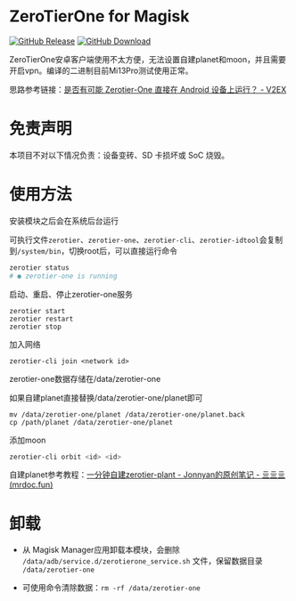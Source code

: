 # ZeroTierOne for Magisk

[![GitHub Release](https://img.shields.io/github/v/release/linuxscreen/ZeroTierOneForMagisk)](https://github.com/linuxscreen/ZeroTierOneForMagisk/releases)
[![GitHub Download](https://img.shields.io/github/downloads/linuxscreen/ZeroTierOneForMagisk/total)](https://github.com/linuxscreen/ZeroTierOneForMagisk/releases)

ZeroTierOne安卓客户端使用不太方便，无法设置自建planet和moon，并且需要开启vpn。编译的二进制目前Mi13Pro测试使用正常。

思路参考链接：[是否有可能 Zerotier-One 直接在 Android 设备上运行？ - V2EX](https://v2ex.com/t/863131)

# 免责声明
本项目不对以下情况负责：设备变砖、SD 卡损坏或 SoC 烧毁。

# 使用方法
安装模块之后会在系统后台运行

可执行文件`zerotier`、`zerotier-one`、`zerotier-cli`、`zerotier-idtool`会复制到`/system/bin`，切换root后，可以直接运行命令

```bash
zerotier status
# ● zerotier-one is running
```

启动、重启、停止zerotier-one服务

```
zerotier start
zerotier restart
zerotier stop
```

加入网络

```
zerotier-cli join <network id>
```

zerotier-one数据存储在/data/zerotier-one

如果自建planet直接替换/data/zerotier-one/planet即可

```
mv /data/zerotier-one/planet /data/zerotier-one/planet.back
cp /path/planet /data/zerotier-one/planet
```

添加moon

```bash
zerotier-cli orbit <id> <id>
```

自建planet参考教程：[一分钟自建zerotier-plant - Jonnyan的原创笔记 - 亖亖亖 (mrdoc.fun)](https://www.mrdoc.fun/doc/443/)

# 卸载

- 从 Magisk Manager应用卸载本模块，会删除 `/data/adb/service.d/zerotierone_service.sh` 文件，保留数据目录 `/data/zerotier-one`

- 可使用命令清除数据：`rm -rf /data/zerotier-one`
